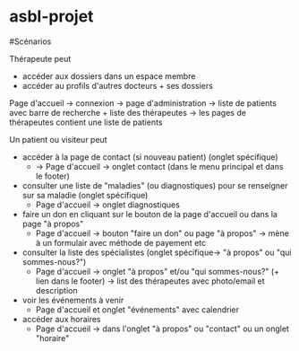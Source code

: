 # asbl-projet

#Scénarios

Thérapeute peut
* accéder aux dossiers dans un espace membre
* accéder au profils d'autres docteurs + ses dossiers

Page d'accueil -> connexion -> page d'administration -> liste de patients avec barre de recherche + liste des thérapeutes -> les pages de thérapeutes contient une liste de patients

Un patient ou visiteur peut 
* accéder à la page de contact (si nouveau patient) (onglet spécifique)
   * -> Page d'accueil -> onglet contact (dans le menu principal et dans le footer)
* consulter une liste de "maladies" (ou diagnostiques) pour se renseigner sur sa maladie (onglet spécifique)
  * Page d'accueil -> onglet diagnostiques
* faire un don en cliquant sur le bouton de la page d'accueil ou dans la page "à propos"
  * Page d'accueil -> bouton "faire un don" ou page "à propos" -> mène à un formulair avec méthode de payement etc
* consulter la liste des spécialistes (onglet spécifique-> "à propos" ou "qui sommes-nous?")
  * Page d'accueil -> onglet "à propos" et/ou "qui sommes-nous?" (+ lien dans le footer) -> list des thérapeutes avec photo/email et description
* voir les événements à venir
  * Page d'accueil et onglet "événements" avec calendrier
* accéder aux horaires
  * Page d'accueil -> dans l'onglet "à propos" ou "contact" ou un onglet "horaire"
